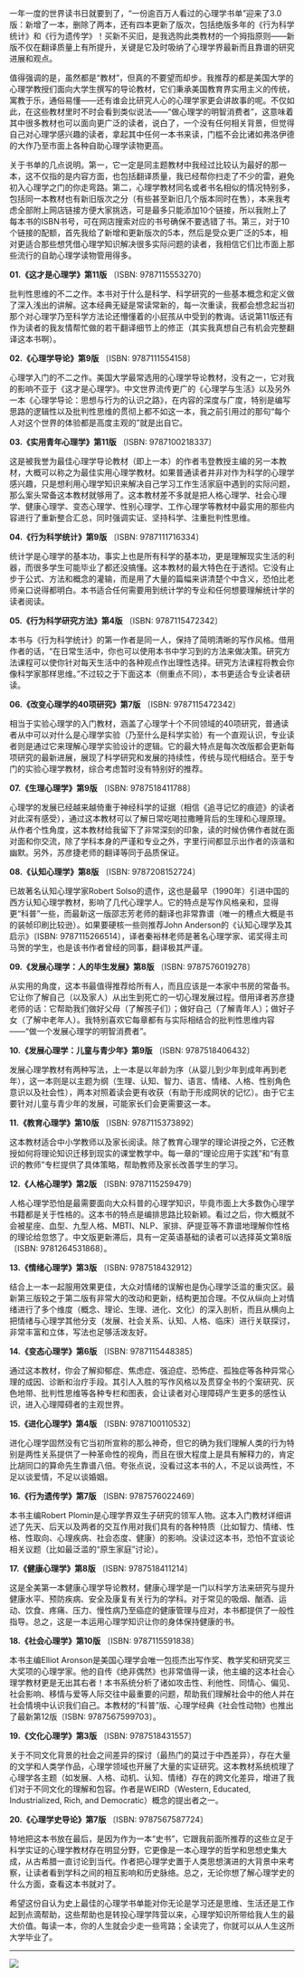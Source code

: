 一年一度的世界读书日就要到了，“一份逾百万人看过的心理学书单”迎来了3.0版：新增了一本，删除了两本，还有四本更新了版次，包括绝版多年的《行为科学统计》和《行为遗传学》！买新不买旧，是我选购此类教材的一个拇指原则——新版不仅在翻译质量上有所提升，关键是它及时吸纳了心理学界最新而且靠谱的研究进展和观点。

值得强调的是，虽然都是“教材”，但真的不要望而却步。我推荐的都是美国大学的心理学教授们面向大学生撰写的导论教材，它们秉承美国教育界实用主义的传统，寓教于乐，通俗易懂——还有谁会比研究人心的心理学家更会讲故事的呢。不仅如此，在这些教材里时不时会看到类似说法——“做心理学的明智消费者”，这意味着其中很多教材也可以面向更广泛的读者，说白了，一个没有任何相关背景，但觉得自己对心理学感兴趣的读者，拿起其中任何一本书来读，门槛不会比诸如弗洛伊德的大作乃至市面上各种自助心理学读物更高。

关于书单的几点说明。第一，它一定是同主题教材中我经过比较认为最好的那一本，这不仅指的是内容方面，也包括翻译质量，我已经帮你扫走了不少的雷，避免初入心理学之门的你走弯路。第二，心理学教材同名或者书名相似的情况特别多，包括同一本教材也有新旧版次之分（有些甚至新旧几个版本同时在售），本来我考虑全部附上网店链接方便大家挑选，可是最多只能添加10个链接，所以我附上了每本书的ISBN书号，可在网店搜索对应的书号确保不要选错了书。第三，对于10个链接的配额，首先我给了新增和更新版次的5本，然后是受众更广泛的5本，相对更适合那些想凭借心理学知识解决很多实际问题的读者，我相信它们比市面上那些流行的自助心理学读物管用得多。

**01.《这才是心理学》第11版**
〔ISBN: 9787115553270〕

批判性思维的不二之作。本书对于什么是科学、科学研究的一些基本概念和定义做了深入浅出的讲解。这本经典无疑是常读常新的，每一次重读，我都会想念起当初那个对心理学乃至科学方法论还懵懂着的小屁孩从中受到的教诲。话说第11版还有作为读者的我友情帮忙做的若干翻译细节上的修正（其实我真想自己有机会完整翻译这本书啊）。


**02.《心理学导论》第9版**
〔ISBN: 9787111554158〕

心理学入门的不二之作。美国大学最常选用的心理学导论教材，没有之一，它对我的影响不亚于《这才是心理学》。中文世界流传更广的《心理学与生活》以及另外一本《心理学导论：思想与行为的认识之路》，在内容的深度与广度，特别是编写思路的逻辑性以及批判性思维的贯彻上都不如这一本，我之前引用过的那句“每个人对这个世界的体验都是高度主观的”就是出自它。


**03.《实用青年心理学》第11版**
〔ISBN: 9787100218337〕

这是被我誉为最佳心理学导论教材（即上一本）的作者韦登教授主编的另一本教材，大概可以称之为最佳实用心理学教材。如果普通读者并非对作为科学的心理学感兴趣，只是想利用心理学知识来解决自己学习工作生活家庭中遇到的实际问题，那么案头常备这本教材就够用了。这本教材差不多就是把人格心理学、社会心理学、健康心理学、变态心理学、性别心理学、工作心理学等教材中最实用的那些内容进行了重新整合汇总，同时强调实证、坚持科学、注重批判性思维。


**04.《行为科学统计》第9版**
〔ISBN: 9787111716334〕

统计学是心理学的基本功，事实上也是所有科学的基本功，更是理解现实生活的利器，而很多学生可能毕业了都还没搞懂。这本教材的最大特色在于透彻。它没有止步于公式、方法和概念的灌输，而是用了大量的篇幅来讲清楚个中含义，恐怕比老师亲口说得都明白。本书适合任何需要用到统计学的专业和任何想要理解统计学的读者阅读。


**05.《行为科学研究方法》第4版**
〔ISBN: 9787115472342〕

本书与《行为科学统计》的第一作者是同一人，保持了简明清晰的写作风格。借用作者的话，“在日常生活中，你也可以使用本书中学习到的方法来做决策。研究方法课程可以使你针对每天生活中的各种观点作出理性选择。研究方法课程将教会你像科学家那样思维。”不过较之于下面这本（侧重点不同），本书更适合专业读者研读。

**06.《改变心理学的40项研究》第7版**
〔ISBN: 9787115472342〕

相当于实验心理学的入门教材，涵盖了心理学十个不同领域的40项研究，普通读者从中可以对什么是心理学实验（乃至什么是科学实验）有一个直观认识，专业读者则是通过它来理解心理学实验设计的逻辑。它的最大特点是每次改版都会更新每项研究的最新进展，展现了科学研究和发展的持续性，传统与现代相结合。至于专门的实验心理学教材，综合考虑暂时没有特别好的推荐。

**07.《生理心理学》第9版**
〔ISBN: 9787518411788〕

心理学的发展已经越来越倚重于神经科学的证据（相信《追寻记忆的痕迹》的读者对此深有感受），通过这本教材可以了解日常吃喝拉撒睡背后的生理和心理原理。从作者个性角度，这本教材给我留下了非常深刻的印象，读的时候仿佛作者就在面对面和你交流，除了学科本身的严谨和专业之外，字里行间都显示出作者的诙谐和幽默。另外，苏彦捷老师的翻译等同于品质保证。

**08.《认知心理学》第8版**
〔ISBN: 9787208152724〕

已故著名认知心理学家Robert Solso的遗作，这也是最早（1990年）引进中国的西方认知心理学教材，影响了几代心理学人。它的特点是写作风格亲和，显得更“科普”一些，而最新这一版邵志芳老师的翻译也非常靠谱（唯一的槽点大概是书的装帧印刷比较逊）。如果要硬核一些则推荐John Anderson的《认知心理学及其启示》〔ISBN: 9787115266514〕，译者秦裕林老师是著名心理学家、诺奖得主司马贺的学生，也是该书作者曾经的同事，翻译极其严谨。

**09.《发展心理学：人的毕生发展》第8版**
〔ISBN: 9787576019278〕

从实用的角度，这本书最值得推荐给所有人，而且应该是一本家中书房的常备书。它让你了解自己（以及家人）从出生到死亡的一切心理发展过程。借用译者苏彦捷老师的话：它帮助我们做好父母（了解孩子们）；做好自己（了解青年人）；做好子女（了解中老年人）。我特别喜欢它每章都有与实际相结合的批判性思维内容——“做一个发展心理学的明智消费者”。


**10.《发展心理学：儿童与青少年》第9版**
〔ISBN: 9787518406432〕

发展心理学教材有两种写法，上一本是以年龄为序（从婴儿到少年到成年再到老年），这一本则是以主题为纲（生理、认知、智力、语言、情绪、人格、性别角色意识以及社会性），两本对照着读会更有收获（有助于形成网状的记忆）。由于它主要针对儿童与青少年的发展，可能家长们会更需要这一本。

**11.《教育心理学》第10版**
〔ISBN: 9787115373892〕

这本教材适合中小学教师以及家长阅读。除了教育心理学的理论讲授之外，它还教授如何将理论知识迁移到现实的课堂教学中。每一章的“理论应用于实践”和“有意识的教师”专栏提供了具体策略，帮助教师及家长改善学生的学习。


**12.《人格心理学》第2版**
〔ISBN: 9787115259479〕

人格心理学恐怕是最需要面向大众科普的心理学知识，毕竟市面上大多数伪心理学书籍都是关于性格的。这本书的特点是编排思路比较新颖。看过之后，你大概就不会被星座、血型、九型人格、MBTI、NLP、家排、萨提亚等不靠谱地理解你性格的理论给忽悠了。中文版更新滞后，具有一定英语基础的读者可以选择英文第8版〔ISBN: 9781264531868〕。

**13.《情绪心理学》第3版**
〔ISBN: 9787518432912〕

结合上一本一起服用效果更佳，大众对情绪的误解也是伪心理学泛滥的重灾区。最新第三版较之于第二版有非常大的改动和更新，结构更加合理。不仅从纵向上对情绪进行了多个维度（概念、理论、生理、进化、文化）的深入剖析，而且从横向上把情绪与心理学其他分支（发展、社会关系、认知、人格、临床）进行关联探讨，非常丰富和立体，写法也足够活泼友好。


**14.《变态心理学》第6版**
〔ISBN: 9787115448385〕

通过这本教材，你会了解抑郁症、焦虑症、强迫症、恐怖症、孤独症等各种异常心理的成因、诊断和治疗手段。其引人入胜的写作风格以及贯穿全书的个案研究、灰色地带、批判性思维等各种专栏和图表，会让读者对心理障碍产生更多的感性认识，进入心理障碍者的主观世界。


**15.《进化心理学》第4版**
〔ISBN: 9787100110532〕

进化心理学固然没有它当初所宣称的那么神奇，但它的确为我们理解人类的行为特别是两性关系提供了一种革命性的视角，而且在很大程度上是具有解释力的，肯定比胡同口的算命先生靠谱八倍。夸张点说，没看过这本书的人，不足以谈两性，不足以谈爱情，不足以谈婚姻。

**16.《行为遗传学》第7版**
〔ISBN: 9787576022469〕

本书主编Robert Plomin是心理学界双生子研究的领军人物。这本入门教材详细讲述了先天、后天以及两者的交互作用对我们具有的各种特质（比如智力、情绪、性格、性取向、心理疾病、社会态度、健康）的影响。没读过这本书，恐怕不宜谈论相关议题（比如最泛滥的“原生家庭”讨论）。


**17.《健康心理学》第8版**
〔ISBN: 9787518411214〕

这是全美第一本健康心理学导论教材，健康心理学是一门以科学方法来研究与提升健康水平、预防疾病、安全及康复有关行为的学科。对于常见的吸烟、酗酒、运动、饮食、疼痛、压力、慢性病乃至癌症的健康管理与应对，本书都提供了一般性指导。总之，这是一本运用心理学知识让你的身体保持健康的书。

**18.《社会心理学》第10版**
〔ISBN: 9787115591838〕

本书主编Elliot Aronson是美国心理学会唯一包揽杰出写作奖、教学奖和研究奖三大奖项的心理学家。他的自传《绝非偶然》也非常值得一读，他主编的这本社会心理学教材更是无出其右者！本书系统分析了诸如攻击性、利他性、同情心、偏见、社会影响、移情与爱等人际交往中最重要的问题，帮助我们理解社会中的他人并在社会情境中认识我们自己。本教材的“科普”版、心理学经典《社会性动物》也推出了最新第12版〔ISBN: 9787567599703〕。


**19.《文化心理学》第3版**
〔ISBN: 9787518431557〕

关于不同文化背景的社会之间差异的探讨（最热门的莫过于中西差异），存在大量的文学和人类学作品，心理学领域也开展了大量的实证研究。这本教材系统梳理了心理学各主题（如发展、人格、动机、认知、情绪）存在的跨文化差异，增进了我们对于不同文化的理解和包容。作者是WEIRD（Western, Educated, Industrialized, Rich, and Democratic）概念的提出者之一。

**20.《心理学史导论》第7版**
〔ISBN: 9787567587724〕

特地把这本书放在最后，是因为作为一本“史书”，它跟我前面所推荐的这些立足于科学实证的心理学教材存在明显分野，它更像是一本心理学的哲学和思想史集大成，从古希腊一直讨论到当代。作者把心理学史置于人类思想演进的大背景中来考察，让读者看到学科之间的相互影响和历史脉络。总之，无论你想了解心理学史的什么方面，查看这本书就对了。

希望这份自认为史上最佳的心理学书单能对你无论是学习还是思维、生活还是工作起到点滴帮助，这些帮助也是转投心理学阵营以来，心理学知识所带给我人生的最大价值。每读一本，你的人生就会少走一些弯路；全读完了，你就可以从人生这所大学毕业了。

---

![](https://img.shields.io/badge/私享史-微信公众号-00b86c)